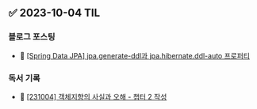 ## ✅ 2023-10-04 TIL

### 블로그 포스팅

- 📝 [[Spring Data JPA] jpa.generate-ddl과 jpa.hibernate.ddl-auto 프로퍼티](https://sechoi.tistory.com/28)

### 독서 기록

- 📝 [[231004] 객체지향의 사실과 오해 - 챕터 2 작성](https://github.com/dahyen0o/development-books/commit/f15f659c736eb97e0cf8f6c9ddd40c96ca2a49a3)

